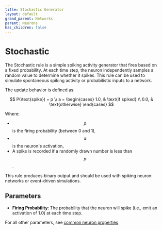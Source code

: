 ```yaml
---
title: Stochastic Generator
layout: default
grand_parent: Networks
parent: Neurons
has_children: false
---
```


# Stochastic

The Stochastic rule is a simple spiking activity generator that fires based on a fixed probability. At each time step, the neuron independently samples a random value to determine whether it spikes. This rule can be used to simulate spontaneous spiking activity or probabilistic inputs to a network.

The update behavior is defined as:

$$
P(\text{spike}) = p \\
a =
\begin{cases}
1.0, & \text{if spiked} \\
0.0, & \text{otherwise}
\end{cases}
$$

Where:

- $$p$$ is the firing probability (between 0 and 1),
- $$a$$ is the neuron's activation,
- A spike is recorded if a randomly drawn number is less than $$p$$.

This rule produces binary output and should be used with spiking neuron networks or event-driven simulations.

## Parameters

- **Firing Probability**: The probability that the neuron will spike (i.e., emit an activation of 1.0) at each time step.

For all other parameters, see [common neuron properties](/docs/network/neurons/index#common-neuron-properties)